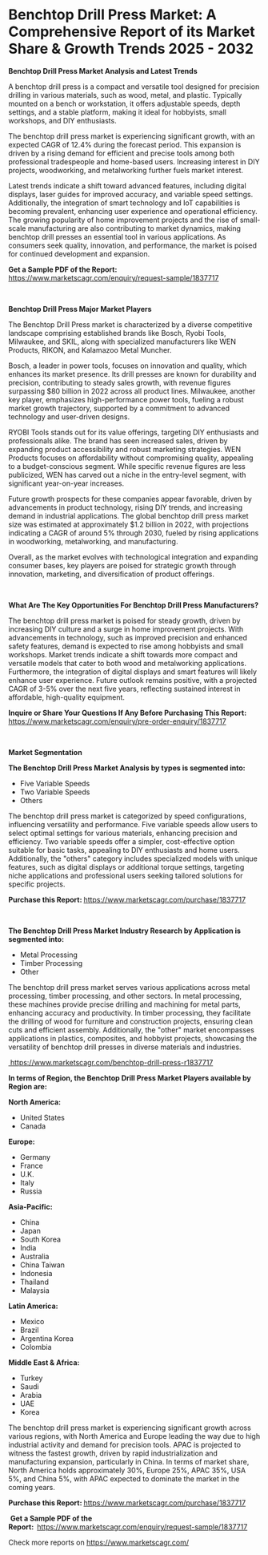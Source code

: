 <p><h1>Benchtop Drill Press Market: A Comprehensive Report of its Market Share & Growth Trends 2025 - 2032</h1></p><p><strong>Benchtop Drill Press Market Analysis and Latest Trends</strong></p>
<p><p>A benchtop drill press is a compact and versatile tool designed for precision drilling in various materials, such as wood, metal, and plastic. Typically mounted on a bench or workstation, it offers adjustable speeds, depth settings, and a stable platform, making it ideal for hobbyists, small workshops, and DIY enthusiasts.</p><p>The benchtop drill press market is experiencing significant growth, with an expected CAGR of 12.4% during the forecast period. This expansion is driven by a rising demand for efficient and precise tools among both professional tradespeople and home-based users. Increasing interest in DIY projects, woodworking, and metalworking further fuels market interest. </p><p>Latest trends indicate a shift toward advanced features, including digital displays, laser guides for improved accuracy, and variable speed settings. Additionally, the integration of smart technology and IoT capabilities is becoming prevalent, enhancing user experience and operational efficiency. The growing popularity of home improvement projects and the rise of small-scale manufacturing are also contributing to market dynamics, making benchtop drill presses an essential tool in various applications. As consumers seek quality, innovation, and performance, the market is poised for continued development and expansion.</p></p>
<p><strong>Get a Sample PDF of the Report:&nbsp;</strong> <a href="https://www.marketscagr.com/enquiry/request-sample/1837717?utm_campaign=3263&utm_medium=2&utm_source=Github&utm_content=ia&utm_term=11042025&utm_id=benchtop-drill-press">https://www.marketscagr.com/enquiry/request-sample/1837717</a></p>
<p>&nbsp;</p>
<p><strong>Benchtop Drill Press Major Market Players</strong></p>
<p><p>The Benchtop Drill Press market is characterized by a diverse competitive landscape comprising established brands like Bosch, Ryobi Tools, Milwaukee, and SKIL, along with specialized manufacturers like WEN Products, RIKON, and Kalamazoo Metal Muncher. </p><p>Bosch, a leader in power tools, focuses on innovation and quality, which enhances its market presence. Its drill presses are known for durability and precision, contributing to steady sales growth, with revenue figures surpassing $80 billion in 2022 across all product lines. Milwaukee, another key player, emphasizes high-performance power tools, fueling a robust market growth trajectory, supported by a commitment to advanced technology and user-driven designs.</p><p>RYOBI Tools stands out for its value offerings, targeting DIY enthusiasts and professionals alike. The brand has seen increased sales, driven by expanding product accessibility and robust marketing strategies. WEN Products focuses on affordability without compromising quality, appealing to a budget-conscious segment. While specific revenue figures are less publicized, WEN has carved out a niche in the entry-level segment, with significant year-on-year increases.</p><p>Future growth prospects for these companies appear favorable, driven by advancements in product technology, rising DIY trends, and increasing demand in industrial applications. The global benchtop drill press market size was estimated at approximately $1.2 billion in 2022, with projections indicating a CAGR of around 5% through 2030, fueled by rising applications in woodworking, metalworking, and manufacturing.</p><p>Overall, as the market evolves with technological integration and expanding consumer bases, key players are poised for strategic growth through innovation, marketing, and diversification of product offerings.</p></p>
<p>&nbsp;</p>
<p><strong>What Are The Key Opportunities For Benchtop Drill Press Manufacturers?</strong></p>
<p><p>The benchtop drill press market is poised for steady growth, driven by increasing DIY culture and a surge in home improvement projects. With advancements in technology, such as improved precision and enhanced safety features, demand is expected to rise among hobbyists and small workshops. Market trends indicate a shift towards more compact and versatile models that cater to both wood and metalworking applications. Furthermore, the integration of digital displays and smart features will likely enhance user experience. Future outlook remains positive, with a projected CAGR of 3-5% over the next five years, reflecting sustained interest in affordable, high-quality equipment.</p></p>
<p><strong>Inquire or Share Your Questions If Any Before Purchasing This Report:</strong> <a href="https://www.marketscagr.com/enquiry/pre-order-enquiry/1837717?utm_campaign=3263&utm_medium=2&utm_source=Github&utm_content=ia&utm_term=11042025&utm_id=benchtop-drill-press">https://www.marketscagr.com/enquiry/pre-order-enquiry/1837717</a></p>
<p>&nbsp;</p>
<p><strong>Market Segmentation</strong></p>
<p><strong>The Benchtop Drill Press Market Analysis by types is segmented into:</strong></p>
<p><ul><li>Five Variable Speeds</li><li>Two Variable Speeds</li><li>Others</li></ul></p>
<p><p>The benchtop drill press market is categorized by speed configurations, influencing versatility and performance. Five variable speeds allow users to select optimal settings for various materials, enhancing precision and efficiency. Two variable speeds offer a simpler, cost-effective option suitable for basic tasks, appealing to DIY enthusiasts and home users. Additionally, the "others" category includes specialized models with unique features, such as digital displays or additional torque settings, targeting niche applications and professional users seeking tailored solutions for specific projects.</p></p>
<p><strong>Purchase this Report:&nbsp;</strong><a href="https://www.marketscagr.com/purchase/1837717?utm_campaign=3263&utm_medium=2&utm_source=Github&utm_content=ia&utm_term=11042025&utm_id=benchtop-drill-press">https://www.marketscagr.com/purchase/1837717</a></p>
<p>&nbsp;</p>
<p><strong>The Benchtop Drill Press Market Industry Research by Application is segmented into:</strong></p>
<p><ul><li>Metal Processing</li><li>Timber Processing</li><li>Other</li></ul></p>
<p><p>The benchtop drill press market serves various applications across metal processing, timber processing, and other sectors. In metal processing, these machines provide precise drilling and machining for metal parts, enhancing accuracy and productivity. In timber processing, they facilitate the drilling of wood for furniture and construction projects, ensuring clean cuts and efficient assembly. Additionally, the "other" market encompasses applications in plastics, composites, and hobbyist projects, showcasing the versatility of benchtop drill presses in diverse materials and industries.</p></p>
<p><a href="https://www.marketscagr.com/benchtop-drill-press-r1837717?utm_campaign=3263&utm_medium=2&utm_source=Github&utm_content=ia&utm_term=11042025&utm_id=benchtop-drill-press">&nbsp;https://www.marketscagr.com/benchtop-drill-press-r1837717</a></p>
<p><strong>In terms of Region, the Benchtop Drill Press Market Players available by Region are:</strong></p>
<p>
    <p> <strong> North America: </strong>
        <ul>
            <li>United States</li>
            <li>Canada</li>
        </ul>
        </p> 
    <p> <strong> Europe: </strong>
        <ul>
            <li>Germany</li>
            <li>France</li>
            <li>U.K.</li>
            <li>Italy</li>
            <li>Russia</li>
        </ul>
        </p> 
    <p> <strong> Asia-Pacific: </strong>
        <ul>
            <li>China</li>
            <li>Japan</li>
            <li>South Korea</li>
            <li>India</li>
            <li>Australia</li>
            <li>China Taiwan</li>
            <li>Indonesia</li>
            <li>Thailand</li>
            <li>Malaysia</li>
        </ul>
        </p> 
    <p> <strong> Latin America: </strong>
        <ul>
            <li>Mexico</li>
            <li>Brazil</li>
            <li>Argentina Korea</li>
            <li>Colombia</li>
        </ul>
        </p> 
    <p> <strong> Middle East & Africa: </strong>
        <ul>
            <li>Turkey</li>
            <li>Saudi</li>
            <li>Arabia</li>
            <li>UAE</li>
            <li>Korea</li>
        </ul>
    </p>
    </p>
<p><p>The benchtop drill press market is experiencing significant growth across various regions, with North America and Europe leading the way due to high industrial activity and demand for precision tools. APAC is projected to witness the fastest growth, driven by rapid industrialization and manufacturing expansion, particularly in China. In terms of market share, North America holds approximately 30%, Europe 25%, APAC 35%, USA 5%, and China 5%, with APAC expected to dominate the market in the coming years.</p></p>
<p><strong>Purchase this Report: </strong><a href="https://www.marketscagr.com/purchase/1837717?utm_campaign=3263&utm_medium=2&utm_source=Github&utm_content=ia&utm_term=11042025&utm_id=benchtop-drill-press">https://www.marketscagr.com/purchase/1837717</a></p>
<p>&nbsp;<strong>Get a Sample PDF of the Report:&nbsp;&nbsp;</strong><a href="https://www.marketscagr.com/enquiry/request-sample/1837717?utm_campaign=3263&utm_medium=2&utm_source=Github&utm_content=ia&utm_term=11042025&utm_id=benchtop-drill-press">https://www.marketscagr.com/enquiry/request-sample/1837717</a></p>
<p><strong></strong></p>
<p>Check more reports on <a href="https://www.marketscagr.com/?utm_campaign=3263&utm_medium=2&utm_source=Github&utm_content=ia&utm_term=11042025&utm_id=benchtop-drill-press">https://www.marketscagr.com/</a></p>